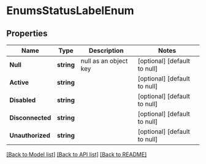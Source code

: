 # EnumsStatusLabelEnum

## Properties
Name | Type | Description | Notes
------------ | ------------- | ------------- | -------------
**Null** | **string** | null as an object key | [optional] [default to null]
**Active** | **string** |  | [optional] [default to null]
**Disabled** | **string** |  | [optional] [default to null]
**Disconnected** | **string** |  | [optional] [default to null]
**Unauthorized** | **string** |  | [optional] [default to null]

[[Back to Model list]](../README.md#documentation-for-models) [[Back to API list]](../README.md#documentation-for-api-endpoints) [[Back to README]](../README.md)


